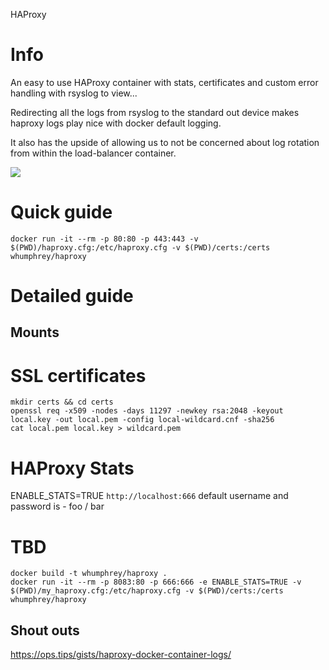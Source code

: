 HAProxy

# Info

An easy to use HAProxy container with stats, certificates and custom error handling with rsyslog to view...

Redirecting all the logs from rsyslog to the standard out device makes haproxy logs play nice with docker default logging.

It also has the upside of allowing us to not be concerned about log rotation from within the load-balancer container.

![](https://i.imgur.com/G7k8Ce3.png)

# Quick guide

```
docker run -it --rm -p 80:80 -p 443:443 -v $(PWD)/haproxy.cfg:/etc/haproxy.cfg -v $(PWD)/certs:/certs whumphrey/haproxy
```

# Detailed guide

## Mounts

# SSL certificates
```
mkdir certs && cd certs
openssl req -x509 -nodes -days 11297 -newkey rsa:2048 -keyout local.key -out local.pem -config local-wildcard.cnf -sha256
cat local.pem local.key > wildcard.pem
```
# HAProxy Stats
ENABLE_STATS=TRUE
```http://localhost:666```
default username and password is - foo / bar



# TBD
```
docker build -t whumphrey/haproxy .
docker run -it --rm -p 8083:80 -p 666:666 -e ENABLE_STATS=TRUE -v $(PWD)/my_haproxy.cfg:/etc/haproxy.cfg -v $(PWD)/certs:/certs whumphrey/haproxy

```

## Shout outs
https://ops.tips/gists/haproxy-docker-container-logs/
